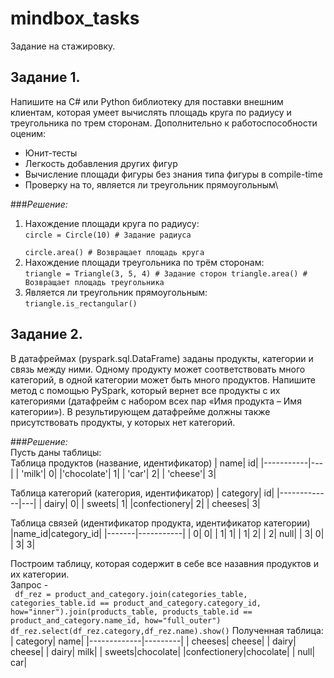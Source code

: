 # mindbox_tasks
Задание на стажировку.
## Задание 1. 
Напишите на C# или Python библиотеку для поставки внешним клиентам, которая умеет вычислять площадь круга по радиусу и треугольника по трем сторонам. Дополнительно к работоспособности оценим:
* Юнит-тесты
* Легкость добавления других фигур
* Вычисление площади фигуры без знания типа фигуры в compile-time
* Проверку на то, является ли треугольник прямоугольным\
  
###_Решение:_
1. Нахождение площади круга по радиусу:\
<code>circle = Circle(10) # Задание радиуса\
circle.area() # Возвращает площадь круга</code>
2. Нахождение площади треугольника по трём сторонам:\
<code>triangle = Triangle(3, 5, 4) # Задание сторон
triangle.area() # Возвращает площадь треугольника</code>
3. Является ли треугольник прямоугольным:\
<code>triangle.is_rectangular()</code>
## Задание 2.
В датафреймах (pyspark.sql.DataFrame) заданы продукты, категории и связь между ними. Одному продукту может соответствовать много категорий, в одной категории может быть много продуктов. Напишите метод с помощью PySpark, который вернет все продукты с их категориями (датафрейм с набором всех пар «Имя продукта – Имя категории»). В результирующем датафрейме должны также присутствовать продукты, у которых нет категорий.

###_Решение:_\
Пусть даны таблицы:\
Таблица продуктов (название, идентификатор)
|       name| id|
|-----------|---|
|     'milk'|  0|
|'chocolate'|  1|
|      'car'|  2|
|   'cheese'|  3|

Таблица категорий (категория, идентификатор)
|     category| id|
|-------------|---|
|        dairy|  0|
|       sweets|  1|
|confectionery|  2|
|      cheeses|  3|

Таблица связей (идентификатор продукта, идентификатор категории)
|name_id|category_id|
|-------|-----------|
|      0|          0|
|      1|          1|
|      1|          2|
|      2|       null|
|      3|          0|
|      3|          3|

Построим таблицу, которая содержит в себе все назавния продуктов и их категории.\
Запрос - \
<code> df_rez = product_and_category.join(categories_table, categories_table.id == product_and_category.category_id, how="inner").join(products_table, products_table.id == product_and_category.name_id, how="full_outer")
df_rez.select(df_rez.category,df_rez.name).show()</code>
Полученная таблица:
|     category|     name|
|-------------|---------|
|      cheeses|   cheese|
|        dairy|   cheese|
|        dairy|     milk|
|       sweets|chocolate|
|confectionery|chocolate|
|         null|      car|
